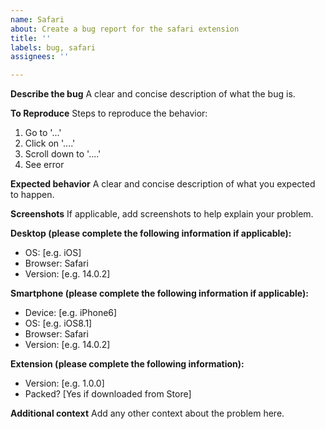 ```yaml
---
name: Safari
about: Create a bug report for the safari extension
title: ''
labels: bug, safari
assignees: ''

---
```


**Describe the bug**
A clear and concise description of what the bug is.

**To Reproduce**
Steps to reproduce the behavior:
1. Go to '...'
2. Click on '....'
3. Scroll down to '....'
4. See error

**Expected behavior**
A clear and concise description of what you expected to happen.

**Screenshots**
If applicable, add screenshots to help explain your problem.

**Desktop (please complete the following information if applicable):**
 - OS: [e.g. iOS]
 - Browser: Safari
 - Version: [e.g. 14.0.2]

**Smartphone (please complete the following information if applicable):**
 - Device: [e.g. iPhone6]
 - OS: [e.g. iOS8.1]
 - Browser: Safari
 - Version: [e.g. 14.0.2]


**Extension (please complete the following information):**
- Version: [e.g. 1.0.0]
- Packed? [Yes if downloaded from Store]

**Additional context**
Add any other context about the problem here.
